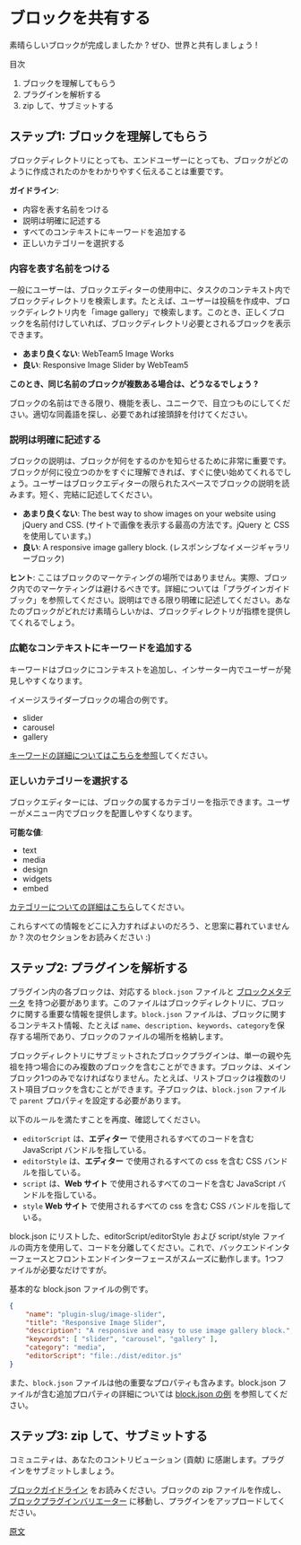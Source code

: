 <!-- 
# Share your Block with the World
 -->
# ブロックを共有する

<!-- 
So you've created an awesome block? Care to share?
 -->
素晴らしいブロックが完成しましたか ? ぜひ、世界と共有しましょう !

<!-- 
**Contents**:
 -->
目次

<!--  
1. Help users understand your block
2. Analyze your plugin
3. Zip & Submit
 --> 
1. ブロックを理解してもらう
2. プラグインを解析する
3. zip して、サブミットする

<!-- 
## Step 1: Help users understand your block
 -->
## ステップ1: ブロックを理解してもらう
<!-- 
It is important to the Block Directory and our end users to provide easy to understand information on how your block was created.
 -->
ブロックディレクトリにとっても、エンドユーザーにとっても、ブロックがどのように作成されたのかをわかりやすく伝えることは重要です。

<!-- 
**Guidelines**:
 -->
**ガイドライン**:

<!-- 
-   Name your block based on what it does
-   Clearly describe your block
-   Add Keywords for all contexts
-   Choose the right category
 -->
-   内容を表す名前をつける
-   説明は明確に記述する
-   すべてのコンテキストにキーワードを追加する
-   正しいカテゴリーを選択する

<!-- 
### Name your block based on what it does
 -->
### 内容を表す名前をつける

<!-- 
Users typically search the Block Directory within the Block Editor and do so in the context of a task. For example, when building their post, a user may search the Block Directory for an “image gallery”. Naming your block accordingly will help the Block Directory surface it when it's needed.
 -->
一般にユーザーは、ブロックエディターの使用中に、タスクのコンテキスト内でブロックディレクトリを検索します。たとえば、ユーザーは投稿を作成中、ブロックディレクトリ内を「image gallery」で検索します。このとき、正しくブロックを名前付けしていれば、ブロックディレクトリ必要とされるブロックを表示できます。

<!-- 
**Not So Good**: WebTeam5 Image Works
**Good**: Responsive Image Slider by WebTeam5
 -->
- **あまり良くない**: WebTeam5 Image Works
- **良い**: Responsive Image Slider by WebTeam5

<!-- 
**Question: What happens when there are multiple blocks with similar names?**
Try your best to make your block's name functional and unique to make it stand out. Look for applicable synonyms or include a prefix if necessary.
 -->
**このとき、同じ名前のブロックが複数ある場合は、どうなるでしょう ?**

ブロックの名前はできる限り、機能を表し、ユニークで、目立つものにしてください。適切な同義語を探し、必要であれば接頭辞を付けてください。

<!-- 
### Clearly describe your block
 -->
### 説明は明確に記述する

<!-- 
The description really helps to communicate what your block does.The quicker a user understands how your block will help them, the more likely it is a user will use your block. Users will be reading your block's description within the Block Editor where space can be limited. Try to keep it short and concise.
 -->
ブロックの説明は、ブロックが何をするのかを知らせるために非常に重要です。ブロックが何に役立つのかをすぐに理解できれば、すぐに使い始めてくれるでしょう。ユーザーはブロックエディターの限られたスペースでブロックの説明を読みます。短く、完結に記述してください。

<!-- 
**Not So Good**: The best way to show images on your website using jQuery and CSS.
**Good**: A responsive image gallery block.
 -->
- **あまり良くない**: The best way to show images on your website using jQuery and CSS. (サイトで画像を表示する最高の方法です。jQuery と CSS を使用しています。)
- **良い**: A responsive image gallery block. (レスポンシブなイメージギャラリーブロック)

<!-- 
**Tip**: It’s not about marketing your block, in fact we want to avoid marketing in blocks. You can read more about it in the [plugin guidelines]. Stick to being as clear as you can. The Block Directory will provide metrics to let users know how awesome your block is!
 -->
**ヒント**: ここはブロックのマーケティングの場所ではありません。実際、ブロック内でのマーケティングは避けるべきです。詳細については「プラグインガイドブック」を参照してください。説明はできる限り明確に記述してください。あなたのブロックがどれだけ素晴らしいかは、ブロックディレクトリが指標を提供してくれるでしょう。

<!-- 
### Add Keywords for broader context
 -->
### 広範なコンテキストにキーワードを追加する

<!-- 
Keywords add extra context to your block and make it more likely to be found in the inserter.
 -->
キーワードはブロックにコンテキストを追加し、インサーター内でユーザーが発見しやすくなります。

<!-- 
Examples for an Image Slider block:
 -->
イメージスライダーブロックの場合の例です。

-   slider
-   carousel
-   gallery

<!-- 
[Read more about keywords.](/docs/reference-guides/block-api/block-metadata.md#keywords)
 -->
[キーワードの詳細についてはこちらを参照](https://ja.wordpress.org/team/handbook/block-editor/reference-guides/block-api/block-metadata/#keywords)してください。

<!-- 
### Choose the right category
 -->
### 正しいカテゴリーを選択する

<!-- 
The Block Editor allows you to indicate the category your block belongs in, making it easier for users to locate your block in the menu.
 -->
ブロックエディターには、ブロックの属するカテゴリーを指示できます。ユーザーがメニュー内でブロックを配置しやすくなります。

<!-- 
**Possible Values**:
 -->
**可能な値**:

-   text
-   media
-   design
-   widgets
-   embed
<!-- 
[Read more about categories.](/docs/reference-guides/block-api/block-metadata.md#category)
 -->
[カテゴリーについての詳細はこちら](https://ja.wordpress.org/team/handbook/block-editor/reference-guides/block-api/block-metadata#keywords)してください。

<!-- 
Wondering where to input all this information? Read the next section :)
 -->
これらすべての情報をどこに入力すればよいのだろう、と思案に暮れていませんか ? 次のセクションをお読みください :)

<!-- 
## Step 2: Analyze your plugin
 -->
## ステップ2: プラグインを解析する

<!-- 
Each block in your plugin should have a corresponding `block.json` file with the [block metadata](/docs/reference-guides/block-api/block-metadata.md). This file provides the Block Directory important information about your block. Along with being the place to store contextual information about your block like the: `name`, `description`, `keywords` and `category`, the `block.json` file stores the location of your block’s files.
 -->
プラグイン内の各ブロックは、対応する `block.json` ファイルと [ブロックメタデータ](https://ja.wordpress.org/team/handbook/block-editor/reference-guides/block-api/block-metadata/) を持つ必要があります。このファイルはブロックディレクトリに、ブロックに関する重要な情報を提供します。`block.json` ファイルは、ブロックに関するコンテキスト情報、たとえば `name`、`description`、`keywords`、`category`を保存する場所であり、ブロックのファイルの場所を格納します。

<!-- 
Block plugins submitted to the Block Directory can contain mutliple blocks only if they are children of a single parent/ancestor. There should only be one main block. For example, a list block can contain list-item blocks. Children blocks must set the `parent` property in their `block.json` file.
 -->
ブロックディレクトリにサブミットされたブロックプラグインは、単一の親や先祖を持つ場合にのみ複数のブロックを含むことができます。ブロックは、メインブロック1つのみでなければなりません。たとえば、リストブロックは複数のリスト項目ブロックを含むことができます。子ブロックは、`block.json` ファイルで `parent` プロパティを設定する必要があります。

<!-- 
Double check that the following is true for your block:
 -->
以下のルールを満たすことを再度、確認してください。

<!-- 
-   `editorScript` is pointing to the JavaScript bundle that includes all the code used in the **editor**.
-   `editorStyle` is pointing to the CSS bundle that includes all the css used in the **editor**.
-   `script` is pointing to the JavaScript bundle that includes all the code used on the **website**.
-   `style` is pointing to the CSS bundle that includes all the code used on the **website**.
 -->
-   `editorScript` は、**エディター** で使用されるすべてのコードを含む JavaScript バンドルを指している。
-   `editorStyle` は、**エディター** で使用されるすべての css を含む CSS バンドルを指している。
-   `script`  は、**Web サイト** で使用されるすべてのコードを含む JavaScript バンドルを指している。
-   `style` **Web サイト** で使用されるすべての css を含む CSS バンドルを指している。

<!-- 
We encourage the separation of code by using both editorScript/editorStyle and script/style files listed in your block.json to keep the backend and frontend interfaces running smoothly. Even though only one file is required.
 -->
block.json にリストした、editorScript/editorStyle および script/style ファイルの両方を使用して、コードを分離してください。これで、バックエンドインターフェースとフロントエンドインターフェースがスムーズに動作します。1つファイルが必要なだけですが。

<!-- 
Here is an example of a basic block.json file.
 -->
基本的な block.json ファイルの例です。

```json
{
	"name": "plugin-slug/image-slider",
	"title": "Responsive Image Slider",
	"description": "A responsive and easy to use image gallery block.",
	"keywords": [ "slider", "carousel", "gallery" ],
	"category": "media",
	"editorScript": "file:./dist/editor.js"
}
```
<!-- 
The `block.json` file also contains other important properties. Take a look at an [example block.json](/docs/reference-guides/block-api/block-metadata.md) for additional properties to be included in the block.json file.
 -->
また、`block.json` ファイルは他の重要なプロパティも含みます。block.json ファイルが含む追加プロパティの詳細については [block.json の例](https://ja.wordpress.org/team/handbook/block-editor/reference-guides/block-api/block-metadata/) を参照してください。

<!-- 
## Step 3: Zip & Submit
 -->
## ステップ3: zip して、サブミットする

<!-- 
The community is thankful for your contribution. It is time to submit your plugin.
 -->
コミュニティは、あなたのコントリビューション (貢献) に感謝します。プラグインをサブミットしましょう。

<!-- 
Go through [the block guidelines](https://github.com/WordPress/wporg-plugin-guidelines/blob/block-guidelines/blocks.md). Create a zip file of your block and go to the [block plugin validator](https://wordpress.org/plugins/developers/block-plugin-validator/) and upload your plugin.
 -->
[ブロックガイドライン](https://github.com/WordPress/wporg-plugin-guidelines/blob/block-guidelines/blocks.md) をお読みください。ブロックの zip ファイルを作成し、[ブロックプラグインバリエーター](https://wordpress.org/plugins/developers/block-plugin-validator/) に移動し、プラグインをアップロードしてください。

[原文](https://github.com/WordPress/gutenberg/blob/trunk/docs/getting-started/tutorials/create-block/submitting-to-block-directory.md)
